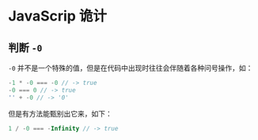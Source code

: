 # JavaScrip 诡计

## 判断 `-0`

`-0` 并不是一个特殊的值，但是在代码中出现时往往会伴随着各种问号操作，如：

```js
-1 * -0 === -0 // -> true
-0 === 0 // -> true
'' + -0 // -> '0'
```

但是有方法能甄别出它来，如下：

```js
1 / -0 === -Infinity // -> true
```